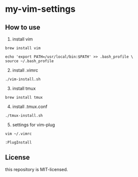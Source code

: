 # my-vim-settings

## How to use
1. install vim
```
brew install vim
```

```
echo 'export PATH=/usr/local/bin:$PATH' >> .bash_profile \
source ~/.bash_profile
```

2. install .vimrc
```
./vim-install.sh
```

3. install tmux
```
brew install tmux 
```

4. install .tmux.conf
```
./tmux-install.sh
```

5. settings for vim-plug
```
vim ~/.vimrc
```
```
:PlugInstall
```

## License
this repository is MIT-licensed.

